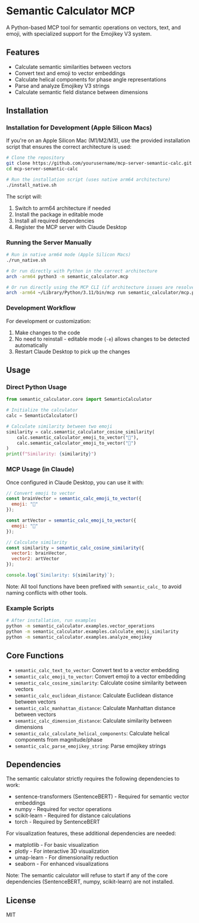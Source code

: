 # Semantic Calculator MCP

A Python-based MCP tool for semantic operations on vectors, text, and emoji, with specialized support for the Emojikey V3 system.

## Features

- Calculate semantic similarities between vectors
- Convert text and emoji to vector embeddings
- Calculate helical components for phase angle representations
- Parse and analyze Emojikey V3 strings
- Calculate semantic field distance between dimensions

## Installation

### Installation for Development (Apple Silicon Macs)

If you're on an Apple Silicon Mac (M1/M2/M3), use the provided installation script that ensures the correct architecture is used:

```bash
# Clone the repository
git clone https://github.com/yourusername/mcp-server-semantic-calc.git
cd mcp-server-semantic-calc

# Run the installation script (uses native arm64 architecture)
./install_native.sh
```

The script will:
1. Switch to arm64 architecture if needed
2. Install the package in editable mode
3. Install all required dependencies
4. Register the MCP server with Claude Desktop

### Running the Server Manually

```bash
# Run in native arm64 mode (Apple Silicon Macs)
./run_native.sh

# Or run directly with Python in the correct architecture
arch -arm64 python3 -m semantic_calculator.mcp

# Or run directly using the MCP CLI (if architecture issues are resolved)
arch -arm64 ~/Library/Python/3.11/bin/mcp run semantic_calculator/mcp.py
```

### Development Workflow

For development or customization:

1. Make changes to the code
2. No need to reinstall - editable mode (`-e`) allows changes to be detected automatically
3. Restart Claude Desktop to pick up the changes

## Usage

### Direct Python Usage

```python
from semantic_calculator.core import SemanticCalculator

# Initialize the calculator
calc = SemanticCalculator()

# Calculate similarity between two emoji
similarity = calc.semantic_calculator_cosine_similarity(
    calc.semantic_calculator_emoji_to_vector("🧠"),
    calc.semantic_calculator_emoji_to_vector("🎨")
)
print(f"Similarity: {similarity}")
```

### MCP Usage (in Claude)

Once configured in Claude Desktop, you can use it with:

```javascript
// Convert emoji to vector
const brainVector = semantic_calc_emoji_to_vector({
  emoji: "🧠"
});

const artVector = semantic_calc_emoji_to_vector({
  emoji: "🎨"
});

// Calculate similarity
const similarity = semantic_calc_cosine_similarity({
  vector1: brainVector,
  vector2: artVector
});

console.log(`Similarity: ${similarity}`);
```

Note: All tool functions have been prefixed with `semantic_calc_` to avoid naming conflicts with other tools.

### Example Scripts

```bash
# After installation, run examples
python -m semantic_calculator.examples.vector_operations
python -m semantic_calculator.examples.calculate_emoji_similarity
python -m semantic_calculator.examples.analyze_emojikey
```

## Core Functions

- `semantic_calc_text_to_vector`: Convert text to a vector embedding
- `semantic_calc_emoji_to_vector`: Convert emoji to a vector embedding
- `semantic_calc_cosine_similarity`: Calculate cosine similarity between vectors
- `semantic_calc_euclidean_distance`: Calculate Euclidean distance between vectors
- `semantic_calc_manhattan_distance`: Calculate Manhattan distance between vectors
- `semantic_calc_dimension_distance`: Calculate similarity between dimensions
- `semantic_calc_calculate_helical_components`: Calculate helical components from magnitude/phase
- `semantic_calc_parse_emojikey_string`: Parse emojikey strings

## Dependencies

The semantic calculator strictly requires the following dependencies to work:

- sentence-transformers (SentenceBERT) - Required for semantic vector embeddings
- numpy - Required for vector operations
- scikit-learn - Required for distance calculations
- torch - Required by SentenceBERT

For visualization features, these additional dependencies are needed:
- matplotlib - For basic visualization
- plotly - For interactive 3D visualization
- umap-learn - For dimensionality reduction
- seaborn - For enhanced visualizations

Note: The semantic calculator will refuse to start if any of the core dependencies (SentenceBERT, numpy, scikit-learn) are not installed.

## License

MIT